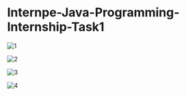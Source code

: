 # Internpe-Java-Programming-Internship-Task1

![1](https://github.com/HarshLahane78/Internpe-Java-Programming-Internship-Task1/assets/138689249/0bce174f-5625-425f-9994-85d6dc62a013)

![2](https://github.com/HarshLahane78/Internpe-Java-Programming-Internship-Task1/assets/138689249/7ce71471-93ae-4755-93a4-a8ba382ec193)

![3](https://github.com/HarshLahane78/Internpe-Java-Programming-Internship-Task1/assets/138689249/2648c2fe-4095-49c0-9176-cdd9f5a33c3d)

![4](https://github.com/HarshLahane78/Internpe-Java-Programming-Internship-Task1/assets/138689249/5ccfd427-617b-48f5-8cfb-d34dd187ec32)

